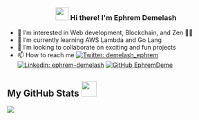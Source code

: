<h3 align="center"><img src = "https://raw.githubusercontent.com/MartinHeinz/MartinHeinz/master/wave.gif" width = 30px> Hi there! I'm Ephrem Demelash</h3>


- 👀 I’m interested in Web development, Blockchain, and Zen 🧘‍♂️
- 🌱 I’m currently learning AWS Lambda and Go Lang
- 💞️ I’m looking to collaborate on exciting and fun projects
- 📫 How to reach me [![Twitter: demelash_ephrem](https://img.shields.io/badge/-Ephrem-informational?style=plastic&amp;labelColor=informational&amp;logo=Twitter&amp)](https://twitter.com/demelash_ephrem)
[![Linkedin: ephrem-demelash](https://img.shields.io/badge/Ephrem-Demelash-blue?style=plastic&amp;labelColor=blue&amp;logo=LinkedIn&amp;link=https://linkedin.com/in/ephrem-demelash)](https://www.linkedin.com/in/ephrem-demelash/)
[![GitHub EphremDeme](https://img.shields.io/github/followers/ephremdeme?label=follow&style=social)](https://github.com/ephremdeme)

## My GitHub Stats <img src = "https://i.pinimg.com/originals/65/c4/f4/65c4f452571be1261e9c623f7da488ac.gif" width = 35px>

<div>
  <img src="https://github-readme-stats.vercel.app/api?username=ephremdeme&show_icons=true&count_private=true&theme=dark" />
</div>



<!-- Proudly created with GPRM ( https://gprm.itsvg.in ) -->

<!---
ephremdeme/ephremdeme is a ✨ special ✨ repository because its `README.md` (this file) appears on your GitHub profile.
You can click the Preview link to take a look at your changes.
--->

